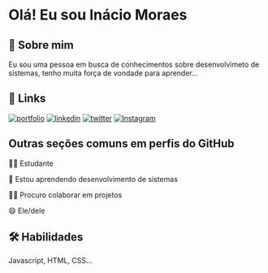   
# Olá! Eu sou Inácio Moraes 


## 🚀 Sobre mim
Eu sou uma pessoa em busca de conhecimentos sobre desenvolvimeto de sistemas, tenho muita força de vondade para aprender...


## 🔗 Links
[![portfolio](https://img.shields.io/badge/my_portfolio-000?style=for-the-badge&logo=ko-fi&logoColor=white)]()
[![linkedin](https://img.shields.io/badge/linkedin-0A66C2?style=for-the-badge&logo=linkedin&logoColor=white)](https://www.linkedin.com/in/jos%C3%A9-in%C3%A1cio-ara%C3%BAjo-moraes-filho-236822117/)
[![twitter](https://img.shields.io/badge/twitter-1DA1F2?style=for-the-badge&logo=twitter&logoColor=white)](https://twitter.com/inaciomoraes26)
[![Instagram](https://img.shields.io/badge/Instagram-1DA1F2?style=for-the-badge&logo=instagram&logoColor=)](https://www.instagram.com/inaciomoraes26/)








## Outras seções comuns em perfis do GitHub
👩‍💻 Estudante

🧠 Estou aprendendo desenvolvimento de sistemas

👯‍♀️ Procuro colaborar em projetos

😄 Ele/dele




## 🛠 Habilidades
Javascript, HTML, CSS...

